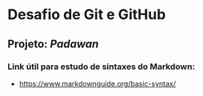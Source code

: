 # Desafio de Git e GitHub 
## Projeto: *Padawan*

### Link útil para estudo de sintaxes do Markdown:

* https://www.markdownguide.org/basic-syntax/
